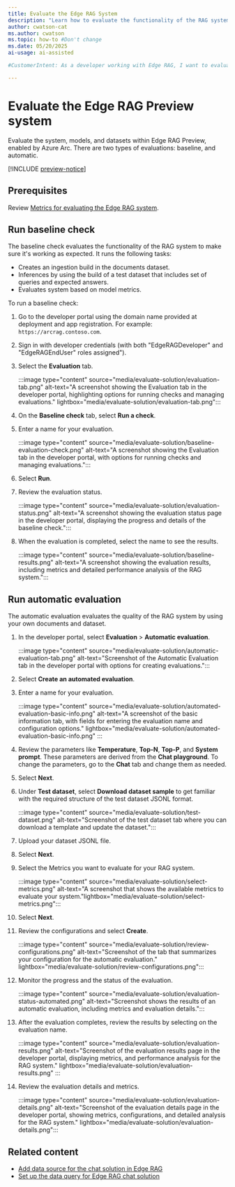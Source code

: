 ```yaml
---
title: Evaluate the Edge RAG System
description: "Learn how to evaluate the functionality of the RAG system after you build a chat solution with Edge RAG."
author: cwatson-cat
ms.author: cwatson
ms.topic: how-to #Don't change
ms.date: 05/20/2025
ai-usage: ai-assisted

#CustomerIntent: As a developer working with Edge RAG, I want to evaluate the system, models, and datasets using baseline or automatic evaluations so that I can ensure the functionality, quality, and performance of the RAG system for my chat solution.

---
```

# Evaluate the Edge RAG Preview system

Evaluate the system, models, and datasets within Edge RAG Preview, enabled by Azure Arc. There are two types of evaluations: baseline, and automatic.

[!INCLUDE [preview-notice](includes/preview-notice.md)]

## Prerequisites

Review [Metrics for evaluating the Edge RAG system](evaluation-metrics.md).


## Run baseline check

The baseline check evaluates the functionality of the RAG system to make sure it's working as expected. It runs the following tasks:

- Creates an ingestion build in the documents dataset.
- Inferences by using the build of a test dataset that includes set of queries and expected answers.
- Evaluates system based on model metrics.

To run a baseline check:

1. Go to the developer portal using the domain name provided at deployment and app registration. For example: `https://arcrag.contoso.com`.
1. Sign in with developer credentials (with both "EdgeRAGDeveloper" and "EdgeRAGEndUser" roles assigned").
1. Select the **Evaluation** tab.

   :::image type="content" source="media/evaluate-solution/evaluation-tab.png" alt-text="A screenshot showing the Evaluation tab in the developer portal, highlighting options for running checks and managing evaluations." lightbox="media/evaluate-solution/evaluation-tab.png":::

1. On the **Baseline check** tab, select **Run a check**.
1. Enter a name for your evaluation.

   :::image type="content" source="media/evaluate-solution/baseline-evaluation-check.png" alt-text="A screenshot showing the Evaluation tab in the developer portal, with options for running checks and managing evaluations.":::

1. Select **Run**.

1. Review the evaluation status.

   :::image type="content" source="media/evaluate-solution/evaluation-status.png" alt-text="A screenshot showing the evaluation status page in the developer portal, displaying the progress and details of the baseline check.":::

1. When the evaluation is completed, select the name to see the results.

   :::image type="content" source="media/evaluate-solution/baseline-results.png" alt-text="A screenshot showing the evaluation results, including metrics and detailed performance analysis of the RAG system.":::

## Run automatic evaluation

The automatic evaluation evaluates the quality of the RAG system by using your own documents and dataset.

1. In the developer portal, select **Evaluation** > **Automatic evaluation**.

   :::image type="content" source="media/evaluate-solution/automatic-evaluation-tab.png" alt-text="Screenshot of the Automatic Evaluation tab in the developer portal with options for creating evaluations.":::

1. Select **Create an automated evaluation**.
1. Enter a name for your evaluation.

   :::image type="content" source="media/evaluate-solution/automated-evaluation-basic-info.png" alt-text="A screenshot of the basic information tab, with fields for entering the evaluation name and configuration options." lightbox="media/evaluate-solution/automated-evaluation-basic-info.png" :::

1. Review the parameters like **Temperature**, **Top-N**, **Top-P**, and **System prompt**. These parameters are derived from the **Chat playground**. To change the parameters, go to the **Chat** tab and change them as needed.
1. Select **Next**.
1. Under **Test dataset**, select **Download dataset sample** to get familiar with the required structure of the test dataset JSONL format.

   :::image type="content" source="media/evaluate-solution/test-dataset.png" alt-text="Screenshot of the test dataset tab  where you can download a template and update the dataset.":::

1. Upload your dataset JSONL file.
1. Select **Next**.
1. Select the Metrics you want to evaluate for your RAG system.

   :::image type="content" source="media/evaluate-solution/select-metrics.png" alt-text="A screenshot that shows the available metrics to evaluate your system."lightbox="media/evaluate-solution/select-metrics.png":::
1. Select **Next**.
1. Review the configurations and select **Create**.

   :::image type="content" source="media/evaluate-solution/review-configurations.png" alt-text="Screenshot of the tab that summarizes your configuration for the automatic evaluation." lightbox="media/evaluate-solution/review-configurations.png":::

1. Monitor the progress and the status of the evaluation.

   :::image type="content" source="media/evaluate-solution/evaluation-status-automated.png" alt-text="Screenshot shows the results of an automatic evaluation, including metrics and evaluation details.":::

1. After the evaluation completes, review the results by selecting on the evaluation name.

   :::image type="content" source="media/evaluate-solution/evaluation-results.png" alt-text="Screenshot of the evaluation results page in the developer portal, displaying metrics, and performance analysis for the RAG system." lightbox="media/evaluate-solution/evaluation-results.png" :::

1. Review the evaluation details and metrics.

   :::image type="content" source="media/evaluate-solution/evaluation-details.png" alt-text="Screenshot of the evaluation details page in the developer portal, showing metrics, configurations, and detailed analysis for the RAG system." lightbox="media/evaluate-solution/evaluation-details.png":::

## Related content

- [Add data source for the chat solution in Edge RAG](add-data-source.md)
- [Set up the data query for Edge RAG chat solution](set-up-data-query.md)